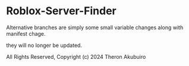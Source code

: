 # Roblox-Server-Finder
Alternative branches are simply some small variable changes along with manifest chage.

they will no longer be updated.

All Rights Reserved, Copyright (c) 2024 Theron Akubuiro
